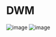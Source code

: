 # DWM
![image](https://github.com/aquaverso2077/dots/assets/149948716/007c6ce6-060c-4388-a984-bc6d3634285c)
![image](https://github.com/aquaverso2077/dots/assets/149948716/40ffb07a-7db6-4d56-aac0-c723d4fc45a4)



